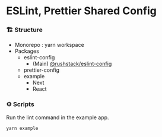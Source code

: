# ESLint, Prettier Shared Config

### 🏗️ Structure

- Monorepo : yarn workspace
- Packages
  - eslint-config
    - (Main) [@rushstack/eslint-config](https://github.com/microsoft/rushstack/tree/main/eslint/eslint-config)
  - prettier-config
  - example
    - Next
    - React

### ⚙️ Scripts

Run the lint command in the example app.

```bash
yarn example
```
